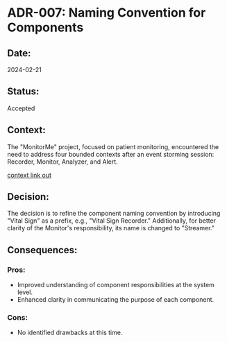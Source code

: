 # ADR-007: Naming Convention for Components

## Date:
2024-02-21

## Status:
Accepted

## Context:
The "MonitorMe" project, focused on patient monitoring, encountered the need to address four bounded contexts after an event storming session: Recorder, Monitor, Analyzer, and Alert.

[context link out]([/EventStorming/EventStorming.md#summary)

## Decision:
The decision is to refine the component naming convention by introducing "Vital Sign" as a prefix, e.g., "Vital Sign Recorder." Additionally, for better clarity of the Monitor's responsibility, its name is changed to "Streamer."

## Consequences:
### Pros:
- Improved understanding of component responsibilities at the system level.
- Enhanced clarity in communicating the purpose of each component.

### Cons:
- No identified drawbacks at this time.
